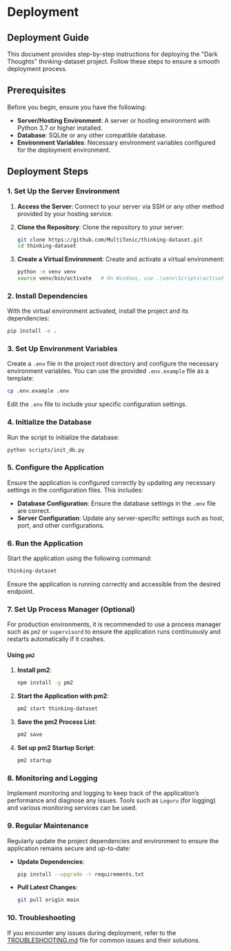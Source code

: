 # Deployment

## Deployment Guide

This document provides step-by-step instructions for deploying the "Dark Thoughts" thinking-dataset project. Follow these steps to ensure a smooth deployment process.

## Prerequisites

Before you begin, ensure you have the following:

- **Server/Hosting Environment**: A server or hosting environment with Python 3.7 or higher installed.
- **Database**: SQLite or any other compatible database.
- **Environment Variables**: Necessary environment variables configured for the deployment environment.

## Deployment Steps

### 1. Set Up the Server Environment

1. **Access the Server**: Connect to your server via SSH or any other method provided by your hosting service.

2. **Clone the Repository**: Clone the repository to your server:
   ```bash
   git clone https://github.com/MultiTonic/thinking-dataset.git
   cd thinking-dataset
   ```

3. **Create a Virtual Environment**: Create and activate a virtual environment:
   ```bash
   python -m venv venv
   source venv/bin/activate   # On Windows, use .\venv\Scripts\activate
   ```

### 2. Install Dependencies

With the virtual environment activated, install the project and its dependencies:
```bash
pip install -e .
```

### 3. Set Up Environment Variables

Create a `.env` file in the project root directory and configure the necessary environment variables. You can use the provided `.env.example` file as a template:
```bash
cp .env.example .env
```
Edit the `.env` file to include your specific configuration settings.

### 4. Initialize the Database

Run the script to initialize the database:
```bash
python scripts/init_db.py
```

### 5. Configure the Application

Ensure the application is configured correctly by updating any necessary settings in the configuration files. This includes:

- **Database Configuration**: Ensure the database settings in the `.env` file are correct.
- **Server Configuration**: Update any server-specific settings such as host, port, and other configurations.

### 6. Run the Application

Start the application using the following command:
```bash
thinking-dataset
```
Ensure the application is running correctly and accessible from the desired endpoint.

### 7. Set Up Process Manager (Optional)

For production environments, it is recommended to use a process manager such as `pm2` or `supervisord` to ensure the application runs continuously and restarts automatically if it crashes.

#### Using `pm2`
1. **Install pm2**:
   ```bash
   npm install -g pm2
   ```

2. **Start the Application with pm2**:
   ```bash
   pm2 start thinking-dataset
   ```

3. **Save the pm2 Process List**:
   ```bash
   pm2 save
   ```

4. **Set up pm2 Startup Script**:
   ```bash
   pm2 startup
   ```

### 8. Monitoring and Logging

Implement monitoring and logging to keep track of the application’s performance and diagnose any issues. Tools such as `Loguru` (for logging) and various monitoring services can be used.

### 9. Regular Maintenance

Regularly update the project dependencies and environment to ensure the application remains secure and up-to-date:
- **Update Dependencies**:
  ```bash
  pip install --upgrade -r requirements.txt
  ```

- **Pull Latest Changes**:
  ```bash
  git pull origin main
  ```

### 10. Troubleshooting

If you encounter any issues during deployment, refer to the [TROUBLESHOOTING.md](TROUBLESHOOTING.md) file for common issues and their solutions.